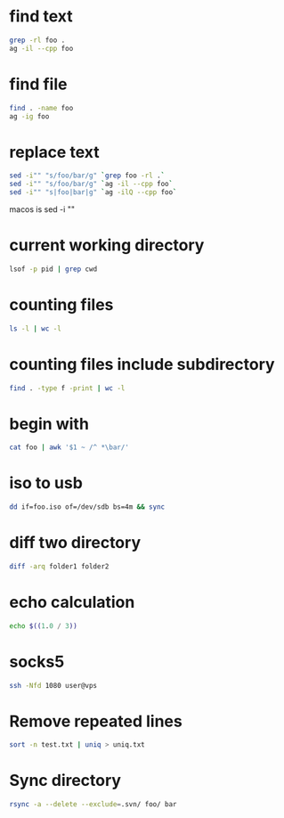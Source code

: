 # find text
```sh
grep -rl foo .
ag -il --cpp foo
```

# find file
```sh
find . -name foo
ag -ig foo
```

# replace text
```sh
sed -i"" "s/foo/bar/g" `grep foo -rl .`
sed -i"" "s/foo/bar/g" `ag -il --cpp foo`
sed -i"" "s|foo|bar|g" `ag -ilQ --cpp foo`
```
macos is sed -i ""

# current working directory
```sh
lsof -p pid | grep cwd
```

# counting files
```sh
ls -l | wc -l
```

# counting files include subdirectory
```sh
find . -type f -print | wc -l
```

# begin with
```sh
cat foo | awk '$1 ~ /^ *\bar/'
```

# iso to usb
```sh
dd if=foo.iso of=/dev/sdb bs=4m && sync
```

# diff two directory
```sh
diff -arq folder1 folder2
```

# echo calculation
```sh
echo $((1.0 / 3))
```

# socks5
```sh
ssh -Nfd 1080 user@vps
```

# Remove repeated lines
```sh
sort -n test.txt | uniq > uniq.txt
```

# Sync directory
```sh
rsync -a --delete --exclude=.svn/ foo/ bar
```
